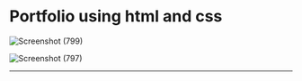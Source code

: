 # Portfolio using html and css

![Screenshot (799)](https://user-images.githubusercontent.com/88190573/156315832-1ac47559-0aa6-4a5f-aeac-312d7b681d98.png)


![Screenshot (797)](https://user-images.githubusercontent.com/88190573/156117377-ff2c585f-9778-4034-8519-d876c180e0fd.png)

<hr>
